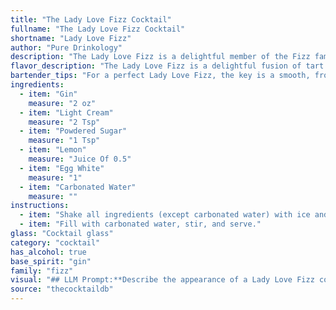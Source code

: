 ```yaml
---
title: "The Lady Love Fizz Cocktail"
fullname: "The Lady Love Fizz Cocktail"
shortname: "Lady Love Fizz"
author: "Pure Drinkology"
description: "The Lady Love Fizz is a delightful member of the Fizz family, a classic cocktail style originating in the late 19th century. Its combination of gin, cream, and egg white creates a creamy, frothy delight, while the lemon and carbonated water provide a refreshing and bubbly finish. "
flavor_description: "The Lady Love Fizz is a delightful fusion of tart and creamy. The gin provides a crisp juniper backbone, while the lemon juice adds a bright, citrusy zing. The cream softens the edges with a velvety richness, while the egg white creates a light, airy foam. The powdered sugar adds a touch of sweetness, balanced perfectly by the refreshing carbonated water.  It's a delicate yet complex cocktail, with a surprisingly long, smooth finish. "
bartender_tips: "For a perfect Lady Love Fizz, the key is a smooth, frothy texture. Dry shake the gin, cream, sugar, lemon, and egg white vigorously for 30 seconds to emulsify the egg white. Then, add ice and shake again for 15 seconds. Double strain to remove any ice shards. Top with carbonated water for a delightful fizz. "
ingredients:
  - item: "Gin"
    measure: "2 oz"
  - item: "Light Cream"
    measure: "2 Tsp"
  - item: "Powdered Sugar"
    measure: "1 Tsp"
  - item: "Lemon"
    measure: "Juice Of 0.5"
  - item: "Egg White"
    measure: "1"
  - item: "Carbonated Water"
    measure: ""
instructions:
  - item: "Shake all ingredients (except carbonated water) with ice and strain into a cocktail glass over two ice cubes."
  - item: "Fill with carbonated water, stir, and serve."
glass: "Cocktail glass"
category: "cocktail"
has_alcohol: true
base_spirit: "gin"
family: "fizz"
visual: "## LLM Prompt:**Describe the appearance of a Lady Love Fizz cocktail. Consider its layers, color, texture, and any embellishments.****Cocktail Ingredients:*** Gin* Light Cream* Powdered Sugar* Lemon* Egg White* Carbonated Water**Possible Keywords:*** **Layers:** Distinct layers, gradient, hazy, cloudy, frothy* **Color:** Pale yellow, creamy white, translucent, shimmering* **Texture:** Smooth, silky, foamy, bubbly, airy* **Embellishments:** Lemon twist, sugar rim, edible flower, fruit garnish **Example Output:**The Lady Love Fizz is a beautiful cocktail, boasting a delicate layering of colors and textures. A pale yellow base of gin and lemon juice is topped with a frothy white layer of egg white, creating a hazy, shimmering effect. The light cream adds a smooth, milky quality, while the powdered sugar contributes to a subtle sweetness and an airy texture. A lemon twist, expertly curled and perched on the rim, adds a touch of elegance and a burst of citrus aroma. "
source: "thecocktaildb"
---
```


